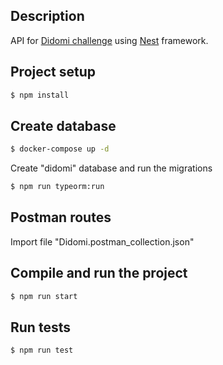 ## Description

API for [Didomi challenge](https://github.com/didomi/challenges/tree/master/backend) using [Nest](https://github.com/nestjs/nest) framework.

## Project setup

```bash
$ npm install
```

## Create database

```bash
$ docker-compose up -d
```

Create "didomi" database and run the migrations

```bash
$ npm run typeorm:run
```

## Postman routes

Import file "Didomi.postman_collection.json"

## Compile and run the project

```bash
$ npm run start
```

## Run tests

```bash
$ npm run test
```
